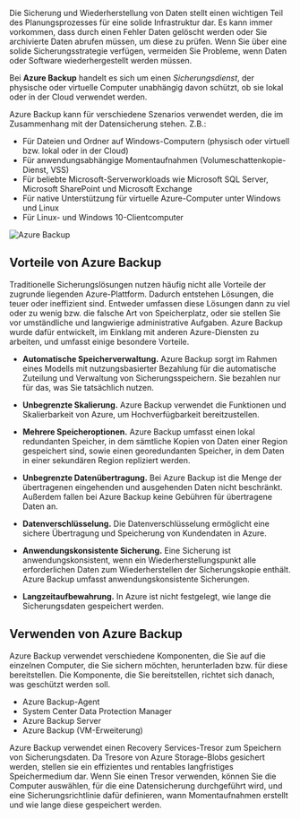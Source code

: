 Die Sicherung und Wiederherstellung von Daten stellt einen wichtigen Teil des Planungsprozesses für eine solide Infrastruktur dar. Es kann immer vorkommen, dass durch einen Fehler Daten gelöscht werden oder Sie archivierte Daten abrufen müssen, um diese zu prüfen. Wenn Sie über eine solide Sicherungsstrategie verfügen, vermeiden Sie Probleme, wenn Daten oder Software wiederhergestellt werden müssen.

Bei **Azure Backup** handelt es sich um einen _Sicherungsdienst_, der physische oder virtuelle Computer unabhängig davon schützt, ob sie lokal oder in der Cloud verwendet werden.

Azure Backup kann für verschiedene Szenarios verwendet werden, die im Zusammenhang mit der Datensicherung stehen. Z.B.:

- Für Dateien und Ordner auf Windows-Computern (physisch oder virtuell bzw. lokal oder in der Cloud)
- Für anwendungsabhängige Momentaufnahmen (Volumeschattenkopie-Dienst, VSS)
- Für beliebte Microsoft-Serverworkloads wie Microsoft SQL Server, Microsoft SharePoint und Microsoft Exchange
- Für native Unterstützung für virtuelle Azure-Computer unter Windows und Linux
- Für Linux- und Windows 10-Clientcomputer

![Azure Backup](../media-draft/6-backup-server.png)

## <a name="advantages-of-using-azure-backup"></a>Vorteile von Azure Backup

Traditionelle Sicherungslösungen nutzen häufig nicht alle Vorteile der zugrunde liegenden Azure-Plattform. Dadurch entstehen Lösungen, die teuer oder ineffizient sind. Entweder umfassen diese Lösungen dann zu viel oder zu wenig bzw. die falsche Art von Speicherplatz, oder sie stellen Sie vor umständliche und langwierige administrative Aufgaben. Azure Backup wurde dafür entwickelt, im Einklang mit anderen Azure-Diensten zu arbeiten, und umfasst einige besondere Vorteile.

- **Automatische Speicherverwaltung.** Azure Backup sorgt im Rahmen eines Modells mit nutzungsbasierter Bezahlung für die automatische Zuteilung und Verwaltung von Sicherungsspeichern. Sie bezahlen nur für das, was Sie tatsächlich nutzen.

- **Unbegrenzte Skalierung.** Azure Backup verwendet die Funktionen und Skalierbarkeit von Azure, um Hochverfügbarkeit bereitzustellen.

- **Mehrere Speicheroptionen.** Azure Backup umfasst einen lokal redundanten Speicher, in dem sämtliche Kopien von Daten einer Region gespeichert sind, sowie einen georedundanten Speicher, in dem Daten in einer sekundären Region repliziert werden.

- **Unbegrenzte Datenübertragung.** Bei Azure Backup ist die Menge der übertragenen eingehenden und ausgehenden Daten nicht beschränkt. Außerdem fallen bei Azure Backup keine Gebühren für übertragene Daten an.

- **Datenverschlüsselung.** Die Datenverschlüsselung ermöglicht eine sichere Übertragung und Speicherung von Kundendaten in Azure.

- **Anwendungskonsistente Sicherung.** Eine Sicherung ist anwendungskonsistent, wenn ein Wiederherstellungspunkt alle erforderlichen Daten zum Wiederherstellen der Sicherungskopie enthält. Azure Backup umfasst anwendungskonsistente Sicherungen.

- **Langzeitaufbewahrung.** In Azure ist nicht festgelegt, wie lange die Sicherungsdaten gespeichert werden.

## <a name="using-azure-backup"></a>Verwenden von Azure Backup

Azure Backup verwendet verschiedene Komponenten, die Sie auf die einzelnen Computer, die Sie sichern möchten, herunterladen bzw. für diese bereitstellen. Die Komponente, die Sie bereitstellen, richtet sich danach, was geschützt werden soll.

- Azure Backup-Agent
- System Center Data Protection Manager
- Azure Backup Server
- Azure Backup (VM-Erweiterung)

Azure Backup verwendet einen Recovery Services-Tresor zum Speichern von Sicherungsdaten. Da Tresore von Azure Storage-Blobs gesichert werden, stellen sie ein effizientes und rentables langfristiges Speichermedium dar. Wenn Sie einen Tresor verwenden, können Sie die Computer auswählen, für die eine Datensicherung durchgeführt wird, und eine Sicherungsrichtlinie dafür definieren, wann Momentaufnahmen erstellt und wie lange diese gespeichert werden.